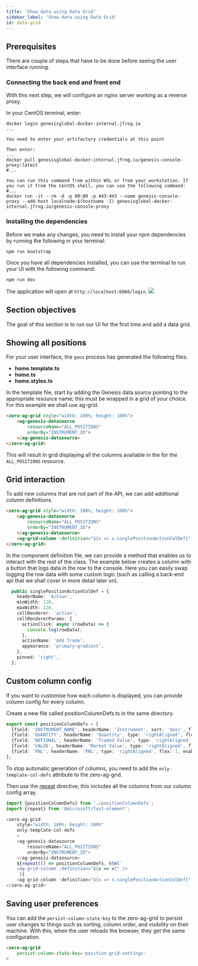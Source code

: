 ```yaml
---
title: 'Show data using Data Grid'
sidebar_label: 'Show data using Data Grid'
id: data-grid
---
```


## Prerequisites

There are couple of steps that have to be done before seeing the user interface running.

### Connecting the back end and front end
With this next step, we will configure an nginx server working as a reverse proxy.

In your CentOS terminal, enter:
```shell
docker login genesisglobal-docker-internal.jfrog.io
...

You need to enter your artifactory credentials at this point

Then enter:
...
docker pull genesisglobal-docker-internal.jfrog.io/genesis-console-proxy:latest
#...

You can run this command from within WSL or from your workstation. If you run it from the CentOS shell, you can use the following command:
#...
docker run -it --rm -d -p 80:80 -p 443:443 --name genesis-console-proxy --add-host localnode:$(hostname -I) genesisglobal-docker-internal.jfrog.io/genesis-console-proxy

```

### Installing the dependencies

Before we make any changes, you need to install your npm dependencies by running the following in your terminal:

```shell title="./client"
npm run bootstrap
```

Once you have all dependencies installed, you can use the terminal to run your UI with the following command: 

```shell title="./client"
npm run dev
```

The application will open at `http://localhost:6060/login`.
![](/img/btfe--positions-example--login.png)

## Section objectives
The goal of this section is to run our UI for the first time and add a data grid.

## Showing all positions 

For your user interface, the `genx` process has generated the following files:

- **home.template.ts**
- **home.ts**
- **home.styles.ts**

In the template file, start by adding the Genesis data source pointing to the appropriate resource name; this must be wrapped in a grid of your choice. For this example we shall use ag-grid.

[//]: # (link to ag-genesis-datasource tsdocs)
```html title="home.template.ts"
<zero-ag-grid style="width: 100%; height: 100%">
    <ag-genesis-datasource
        resourceName="ALL_POSITIONS"
        orderBy="INSTRUMENT_ID">
    </ag-genesis-datasource>
</zero-ag-grid>
```

This will result in grid displaying all the columns available in the for the `ALL_POSITIONS` resource.

## Grid interaction

To add new columns that are not part of the API, we can add additional column definitions.

```html {6} title="home.template.ts"
<zero-ag-grid style="width: 100%; height: 100%">
    <ag-genesis-datasource
        resourceName="ALL_POSITIONS"
        orderBy="INSTRUMENT_ID">
    </ag-genesis-datasource>
    <ag-grid-column :definition="${x => x.singlePositionActionColDef}" />
</zero-ag-grid>

```

In the component definition file, we can provide a method that enables us to interact with the rest of the class.
The example below creates a column with a button that logs data in the row to the console.
Here you can easily swap logging the row data with some custom logic (such as calling a back-end api that we shall cover in more detail later on).

```typescript title="home.ts"
  public singlePositionActionColDef = {
    headerName: 'Action',
    minWidth: 120,
    maxWidth: 120,
    cellRenderer: 'action',
    cellRendererParams: {
      actionClick: async (rowData) => {
        console.log(rowData);
      },
      actionName: 'Add Trade',
      appearance: 'primary-gradient',
    },
    pinned: 'right',
  };
```

## Custom column config

If you want to customise how each column is displayed, you can provide column config for every column.

Create a new file called positionColumnDefs.ts in the same directory.

```typescript title="positionColumnDefs.ts"
export const positionColumnDefs = [
  {field: 'INSTRUMENT_NAME', headerName: 'Instrument', sort: 'desc', flex: 2},
  {field: 'QUANTITY', headerName: 'Quantity', type: 'rightAligned', flex: 1, enableCellChangeFlash: true},
  {field: 'NOTIONAL', headerName: 'Traded Value', type: 'rightAligned', flex: 1, enableCellChangeFlash: true},
  {field: 'VALUE', headerName: 'Market Value', type: 'rightAligned', flex: 1, enableCellChangeFlash: true},
  {field: 'PNL', headerName: 'PNL', type: 'rightAligned', flex: 1, enableCellChangeFlash: true},
];
```

To stop automatic generation of columns, you need to add the `only-template-col-defs` attribute to the zero-ag-grid.

Then use the [repeat](https://www.fast.design/docs/fast-element/using-directives/#the-repeat-directive) directive; this includes all the columns from our column config array.


```typescript {1,2,6,12-14} title="home.template.ts"
import {positionColumnDefs} from './positionColumnDefs';
import {repeat} from '@microsoft/fast-element';

<zero-ag-grid
    style="width: 100%; height: 100%"
    only-template-col-defs
    >
    <ag-genesis-datasource
        resourceName="ALL_POSITIONS"
        orderBy="INSTRUMENT_ID">
    </ag-genesis-datasource>
    ${repeat(() => positionColumnDefs, html`
    <ag-grid-column :definition="${x => x}" />
    `)}
    <ag-grid-column :definition="${x => x.singlePositionActionColDef}" />
</zero-ag-grid>
```

## Saving user preferences

You can add the `persist-column-state-key` to the zero-ag-grid to persist user changes to things such as sorting, column order, and visibility on their machine. With this, when the user reloads the browser, they get the same configuration.

```html {2}
<zero-ag-grid
    persist-column-state-key='position-grid-settings'
>
```


[//]: # (link to zero-ag-grid tsdocs)


